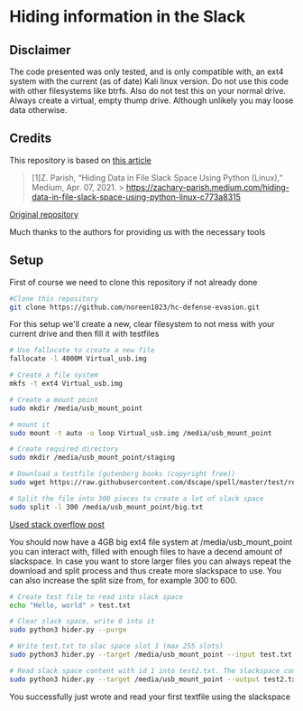 # Hiding information in the Slack

## Disclaimer

The code presented was only tested, and is only compatible with, an ext4 system with the current (as of date) Kali linux version. Do not use this code with other filesystems like btrfs. Also do not test this on your normal drive. Always create a virtual, empty thump drive. Although unlikely you may loose data otherwise.

## Credits

This repository is based on [this article](https://zachary-parish.medium.com/hiding-data-in-file-slack-space-using-python-linux-c773a8315)

> [1]Z. Parish, “Hiding Data in File Slack Space Using Python (Linux),” Medium, Apr. 07, 2021. > https://zachary-parish.medium.com/hiding-data-in-file-slack-space-using-python-linux-c773a8315
‌

[Original repository](https://github.com/exembly/slack_hider)

Much thanks to the authors for providing us with the necessary tools 

## Setup
First of course we need to clone this repository if not already done
```bash
#Clone this repository
git clone https://github.com/noreen1823/hc-defense-evasion.git
```

For this setup we'll create a new, clear filesystem to not mess with your current drive and then fill it with testfiles

```bash
# Use fallocate to create a new file
fallocate -l 4000M Virtual_usb.img

# Create a file system
mkfs -t ext4 Virtual_usb.img

# Create a mount point 
sudo mkdir /media/usb_mount_point

# mount it
sudo mount -t auto -o loop Virtual_usb.img /media/usb_mount_point

# Create required directory
sudo mkdir /media/usb_mount_point/staging

# Download a testfile (gutenberg books (copyright free))
sudo wget https://raw.githubusercontent.com/dscape/spell/master/test/resources/big.txt -o "/media/usb_mount_point/big.txt"

# Split the file into 300 pieces to create a lot of slack space
sudo split -l 300 /media/usb_mount_point/big.txt
```
[Used stack overflow post](https://unix.stackexchange.com/questions/328156/create-virtual-usb-drive)

You should now have a 4GB big ext4 file system at /media/usb_mount_point you can interact with, filled with enough files to have a decend amount of slackspace. In case you want to store larger files you can always repeat the download and split process and thus create more slackspace to use. You can also increase the split size from, for example 300 to 600.

```bash
# Create test file to read into slack space
echo "Hello, world" > test.txt

# Clear slack space, write 0 into it
sudo python3 hider.py --purge 

# Write test.txt to slac space slot 1 (max 255 slots)
sudo python3 hider.py --target /media/usb_mount_point --input test.txt --id 1 

# Read slack space content with id 1 into test2.txt. The slackspace content gets automatically cleared after you read it.
sudo python3 hider.py --target /media/usb_mount_point --output test2.txt --id 1
```

You successfully just wrote and read your first textfile using the slackspace
